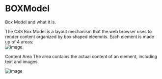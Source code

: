 # BOXModel
Box Model and what it is.

The CSS Box Model is a layout mechanism that the web browser uses to render content organized by box shaped eleemnts. 
Each element is made up of 4 areas: <br/>
![image](https://github.com/nafizjiwa/BOXModel/assets/56348190/3c261939-0bb7-4c09-9414-8b1ee4be2143)

Content Area
The area contains the actual content of an element, including text and images.

![image](https://github.com/nafizjiwa/BOXModel/assets/56348190/c4901cf1-9131-465b-aff9-61b2ef711fc8)






